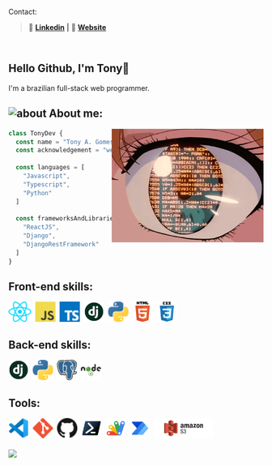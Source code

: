 [website]: https://github.com/tonnyyyy
[linkedin]: https://www.linkedin.com/in/tony-a-gomes-7b02a1218/
Contact:
>👔 [**Linkedin**][linkedin] **|** 🏡 [**Website**][website] 

<br>

## Hello Github, I'm Tony👋

I'm a brazilian full-stack web programmer.



## <img height="25" alt="about" src="https://raw.github.com/elizarov/elizarov/master/about.png"> About me:

<img align="right" width="300" src=".github/images/coding.gif" alt="person-coding-gif" />



```js
class TonyDev {
  const name = "Tony A. Gomes"
  const acknowledgement = "web/fullstack"

  const languages = [
    "Javascript",
    "Typescript",
    "Python"
  ]

  const frameworksAndLibraries = [
    "ReactJS",
    "Django",
    "DjangoRestFramework"
  ]
}
```

## **Front-end skills:**  

<div style="display: flex; gap:8px">
  <code><img height="40" src=".github/icons/react.png"></code>
  <code><img height="40" src=".github/icons/javascript.png"></code>
  <code><img height="40" src=".github/icons/typescript.png"></code>
  <code><img height="40" src=".github/icons/django.png"></code>
  <code><img height="40" src=".github/icons/python.png"></code>
  <code><img height="40" src=".github/icons/html.png"></code>
  <code><img height="40" src=".github/icons/css.png"></code>
</div>

## **Back-end skills:**
<div style="display: flex; gap:8px">
  <code><img height="40" src=".github/icons/django.png"></code>
  <code><img height="40" src=".github/icons/python.png"></code>
  <code><img height="40" src=".github/icons/postgres.png"></code>
  <code><img height="40" src=".github/icons/node.png"></code>
</div>

## **Tools:**
<div style="display: flex; gap:8px">
  <code><img height="40" src=".github/icons/vscode.png"></code>
  <code><img height="40" src=".github/icons/git.png"></code>
  <code><img height="40" src=".github/icons/github.png"></code>
  <code><img height="40" src=".github/icons/powershell.png"></code>
  <code><img height="40" src=".github/icons/google-apps-script.png"></code>
  <code><img height="40" src=".github/icons/power-automate.png"></code>
  <code><img height="40" src=".github/icons/s3.png"></code>
</div>

<br>

<a href="https://github.com/tonnyyyy">
  <img align="center" src="https://github-readme-stats.vercel.app/api/top-langs/?username=tonnyyyy&theme=dracula&hide=Ruby,CSS" />
</a>